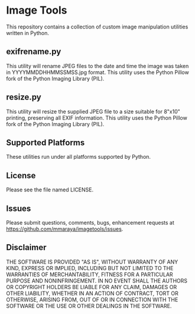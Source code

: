 Image Tools 
===========

This repository contains a collection of custom image manipulation utilities written in Python.

exifrename.py
-------------

This utility will rename JPEG files to the date and time the image was taken in YYYYMMDDHHMMSSMSS.jpg format.  This utility uses the Python Pillow fork of the Python Imaging Library (PIL).

resize.py
-------------

This utility will resize the supplied JPEG file to a size suitable for 8"x10" printing, preserving all EXIF information.    This utility uses the Python Pillow fork of the Python Imaging Library (PIL).

Supported Platforms
-------------------

These utilities run under all platforms supported by Python.

License
-------

Please see the file named LICENSE. 

Issues
------

Please submit questions, comments, bugs, enhancement requests at https://github.com/mmaraya/imagetools/issues.

Disclaimer
----------

THE SOFTWARE IS PROVIDED "AS IS", WITHOUT WARRANTY OF ANY KIND, EXPRESS OR IMPLIED, INCLUDING BUT NOT LIMITED TO THE WARRANTIES OF MERCHANTABILITY, FITNESS FOR A PARTICULAR PURPOSE AND NONINFRINGEMENT. IN NO EVENT SHALL THE AUTHORS OR COPYRIGHT HOLDERS BE LIABLE FOR ANY CLAIM, DAMAGES OR OTHER LIABILITY, WHETHER IN AN ACTION OF CONTRACT, TORT OR OTHERWISE, ARISING FROM, OUT OF OR IN CONNECTION WITH THE SOFTWARE OR THE USE OR OTHER DEALINGS IN THE SOFTWARE.
